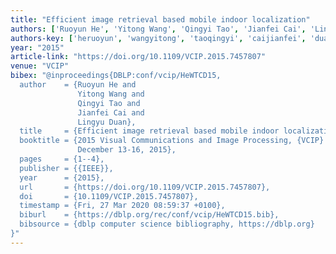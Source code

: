 ```yaml
---
title: "Efficient image retrieval based mobile indoor localization"
authors: ['Ruoyun He', 'Yitong Wang', 'Qingyi Tao', 'Jianfei Cai', 'Lingyu Duan']
authors-key: ['heruoyun', 'wangyitong', 'taoqingyi', 'caijianfei', 'duanlingyu']
year: "2015"
article-link: "https://doi.org/10.1109/VCIP.2015.7457807"
venue: "VCIP"
bibex: "@inproceedings{DBLP:conf/vcip/HeWTCD15,
  author    = {Ruoyun He and
               Yitong Wang and
               Qingyi Tao and
               Jianfei Cai and
               Lingyu Duan},
  title     = {Efficient image retrieval based mobile indoor localization},
  booktitle = {2015 Visual Communications and Image Processing, {VCIP} 2015, Singapore,
               December 13-16, 2015},
  pages     = {1--4},
  publisher = {{IEEE}},
  year      = {2015},
  url       = {https://doi.org/10.1109/VCIP.2015.7457807},
  doi       = {10.1109/VCIP.2015.7457807},
  timestamp = {Fri, 27 Mar 2020 08:59:37 +0100},
  biburl    = {https://dblp.org/rec/conf/vcip/HeWTCD15.bib},
  bibsource = {dblp computer science bibliography, https://dblp.org}
}"
---
```


